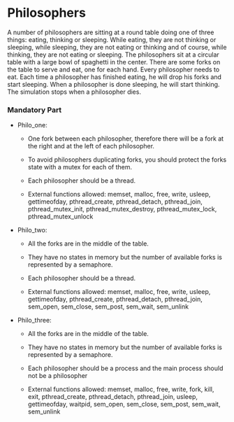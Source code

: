 # Philosophers

A number of philosophers are sitting at a round table doing one of three things: eating, thinking or sleeping. While eating, they are not thinking or sleeping, while sleeping, they are not eating or thinking and of course, while thinking, they are not eating or sleeping. The philosophers sit at a circular table with a large bowl of spaghetti in the center. There are some forks on the table to serve and eat, one for each hand. Every philosopher needs to eat. Each time a philosopher has finished eating, he will drop his forks and start sleeping. When a philosopher is done sleeping, he will start thinking. The simulation stops when a philosopher dies.

### Mandatory Part

* Philo_one:

  * One fork between each philosopher, therefore there will be a fork at the right and at the left of each philosopher.

  * To avoid philosophers duplicating forks, you should protect the forks state with a mutex for each of them.

  * Each philosopher should be a thread.

  * External functions allowed: memset, malloc, free, write, usleep, gettimeofday, pthread_create, pthread_detach, pthread_join, pthread_mutex_init, pthread_mutex_destroy, pthread_mutex_lock, pthread_mutex_unlock

* Philo_two:

  * All the forks are in the middle of the table.

  * They have no states in memory but the number of available forks is represented by a semaphore.

  * Each philosopher should be a thread.

  * External functions allowed: memset, malloc, free, write, usleep, gettimeofday, pthread_create, pthread_detach, pthread_join, sem_open, sem_close, sem_post, sem_wait, sem_unlink

* Philo_three:

  * All the forks are in the middle of the table.

  * They have no states in memory but the number of available forks is represented by a semaphore.

  * Each philosopher should be a process and the main process should not be a philosopher

  * External functions allowed: memset, malloc, free, write, fork, kill, exit, pthread_create, pthread_detach, pthread_join, usleep, gettimeofday, waitpid, sem_open, sem_close, sem_post, sem_wait, sem_unlink
